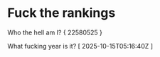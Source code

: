 # Fuck the rankings

Who the hell am I?
{ 22580525 }

What fucking year is it?
[ 2025-10-15T05:16:40Z ]
